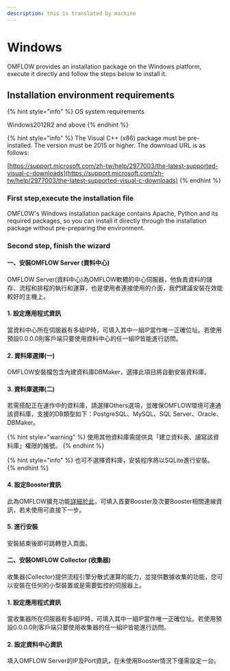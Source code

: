 ```yaml
---
description: this is translated by machine
---
```


# Windows

OMFLOW provides an installation package on the Windows platform, execute it directly and follow the steps below to install it.

## Installation environment requirements

{% hint style="info" %}
OS system requirements

Windows2012R2 and above
{% endhint %}

{% hint style="info" %}
The Visual C++ (x86) package must be pre-installed. The version must be 2015 or higher. The download URL is as follows:

[https://support.microsoft.com/zh-tw/help/2977003/the-latest-supported-visual-c-downloads](https://support.microsoft.com/zh-tw/help/2977003/the-latest-supported-visual-c-downloads)
{% endhint %}

### First step,execute the installation file

OMFLOW's Windows installation package contains Apache, Python and its required packages, so you can install it directly through the installation package without pre-preparing the environment.

### Second step, finish the wizard

#### 一、安裝OMFLOW Server (資料中心)

OMFLOW Server(資料中心)為OMFLOW軟體的中心伺服器，他負責資料的儲存、流程和排程的執行和運算，也是使用者連接使用的介面，我們建議安裝在效能較好的主機上。

#### 1. 設定應用程式資訊

當資料中心所在伺服器有多組IP時，可填入其中一組IP當作唯一正確位址。若使用預設0.0.0.0則客戶端只要使用資料中心的任一組IP皆能進行訪問。

#### 2. 資料庫選擇(一)

OMFLOW安裝檔包含內建資料庫DBMaker，選擇此項目將自動安裝資料庫。

#### 3. 資料庫選擇(二)

若需搭配正在運作中的資料庫，請選擇Others選項，並確保OMFLOW環境可連通該資料庫，支援的DB類型如下：PostgreSQL、MySQL、SQL Server、Oracle、DBMaker。

{% hint style="warning" %}
使用其他資料庫需提供具「建立資料表、讀寫該資料庫」權限的帳號。
{% endhint %}

{% hint style="info" %}
也可不選擇資料庫，安裝程序將以SQLite進行安裝。
{% endhint %}

#### 4. 設定Booster資訊

此為OMFLOW擴充功能[詳細於此](broken-reference)，可填入首要Booster及次要Booster相關連線資訊，若未使用可直接下一步。

#### &#x20;5. 進行安裝

安裝結束後即可跳轉登入頁面。



#### 二、安裝OMFLOW Collector (收集器)

收集器(Collector)提供流程引擎分散式運算的能力，並提供數據收集的功能，您可以安裝在任何的小型裝置或是需要監控的伺服器上。

#### 1. 設定應用程式資訊

當收集器所在伺服器有多組IP時，可填入其中一組IP當作唯一正確位址。若使用預設0.0.0.0則客戶端只要使用收集器的任一組IP皆能進行訪問。

#### 2. 設定資料中心資訊

填入OMFLOW Server的IP及Port資訊，在未使用Booster情況下僅需設定一台。

